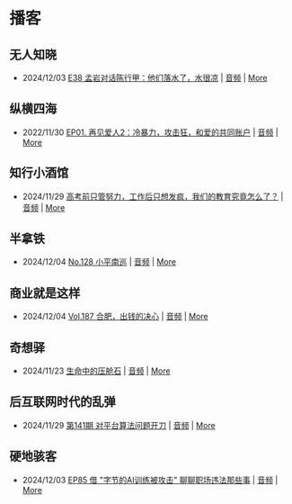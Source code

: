 # 播客

## 无人知晓
- 2024/12/03 [E38 孟岩对话陈行甲：他们落水了，水很凉](https://www.xiaoyuzhoufm.com/episode/674993fcc3b2a2f334681d1c) | [音频](https://dts-api.xiaoyuzhoufm.com/track/611719d3cb0b82e1df0ad29e/674993fcc3b2a2f334681d1c/media.xyzcdn.net/ltQLGAGNRRRTiQZqd_ZmhAAewLcp.m4a) | [More](channels/%E6%97%A0%E4%BA%BA%E7%9F%A5%E6%99%93.md)

## 纵横四海
- 2022/11/30 [EP01. 再见爱人2：冷暴力，攻击狂，和爱的共同账户](https://www.ximalaya.com/sound/592716797) | [音频](https://aod.cos.tx.xmcdn.com/storages/26c6-audiofreehighqps/E9/4E/GKwRIUEHXOodAq7-QQHYdhCw-aacv2-48K.m4a) | [More](channels/%E7%BA%B5%E6%A8%AA%E5%9B%9B%E6%B5%B7.md)

## 知行小酒馆
- 2024/11/29 [高考前只管努力，工作后只想发疯，我们的教育究竟怎么了？](https://www.xiaoyuzhoufm.com/episode/674938f2c3b2a2f3344c947b) | [音频](https://dts-api.xiaoyuzhoufm.com/track/6013f9f58e2f7ee375cf4216/674938f2c3b2a2f3344c947b/media.xyzcdn.net/lp0AQbHysUGsp2RHB40jNYJag7QW.m4a) | [More](channels/%E7%9F%A5%E8%A1%8C%E5%B0%8F%E9%85%92%E9%A6%86.md)

## 半拿铁
- 2024/12/04 [No.128 小平南巡](https://www.ximalaya.com/sound/780702238) | [音频](https://tk.wavpub.com/WPDL_UvJxAjxSARgxyfHBZEhGPHjBdcLnQrHAwENGDQpXhTdxdQcMmutCRQztxc-e0.m4a) | [More](channels/%E5%8D%8A%E6%8B%BF%E9%93%81.md)

## 商业就是这样
- 2024/12/04 [Vol.187 合肥，出钱的决心](https://www.ximalaya.com/sound/781044291) | [音频](https://aod.cos.tx.xmcdn.com/storages/b696-audiofreehighqps/B4/F0/GKwRIW4LJhZJANIg1gM6102F.m4a) | [More](channels/%E5%95%86%E4%B8%9A%E5%B0%B1%E6%98%AF%E8%BF%99%E6%A0%B7.md)

## 奇想驿
- 2024/11/23 [生命中的压舱石](https://www.xiaoyuzhoufm.com/episode/67403d1d11045e78e5105c6f) | [音频](https://dts-api.xiaoyuzhoufm.com/track/6034daea97755b8fc9c66480/67403d1d11045e78e5105c6f/media.xyzcdn.net/lmERsWF4hFJGK9PjHGzOwQnbz-Ge.m4a) | [More](channels/%E5%A5%87%E6%83%B3%E9%A9%BF.md)

## 后互联网时代的乱弹
- 2024/11/29 [第141期 对平台算法问题开刀](https://hosting.wavpub.cn/pie/ep141/) | [音频](https://tk.wavpub.com/WPDL_ecQRnandFrWMukPuuLTNrNMaHQbtJtuDQDBPBawMbjdBpyuyjqSXMJDgGJ-7e.mp3) | [More](channels/%E5%90%8E%E4%BA%92%E8%81%94%E7%BD%91%E6%97%B6%E4%BB%A3%E7%9A%84%E4%B9%B1%E5%BC%B9.md)

## 硬地骇客
- 2024/12/03 [EP85 借 "字节的AI训练被攻击" 聊聊职场违法那些事](https://www.xiaoyuzhoufm.com/episode/674f227f17cd5416ad356130) | [音频](https://dts-api.xiaoyuzhoufm.com/track/640ee2438be5d40013fe4a87/674f227f17cd5416ad356130/media.xyzcdn.net/llfwR5fz-I9CJx1_Jz9FtOycrgkX.m4a) | [More](channels/%E7%A1%AC%E5%9C%B0%E9%AA%87%E5%AE%A2.md)

